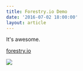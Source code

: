 ```yaml
---
title: Forestry.io Demo
date: '2016-07-02 18:00:00'
layout: article
---
```

It's awesome.

[forestry.io](http://forestry.io)

![](http://ozgrozer.github.io/dasper/contents/images/2016/07/Screen%20Shot%202016-07-02%20at%2017.47.38.jpeg)

